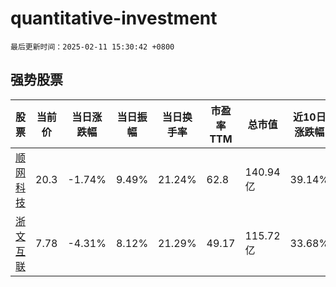 # quantitative-investment

`最后更新时间：2025-02-11 15:30:42 +0800`

## 强势股票

|股票|当前价|当日涨跌幅|当日振幅|当日换手率|市盈率TTM|总市值|近10日涨跌幅|
|----|----|----|----|----|----|----|----|
|[顺网科技](https://xueqiu.com/S/SZ300113)|20.3|-1.74%|9.49%|21.24%|62.8|140.94亿|39.14%|
|[浙文互联](https://xueqiu.com/S/SH600986)|7.78|-4.31%|8.12%|21.29%|49.17|115.72亿|33.68%|
